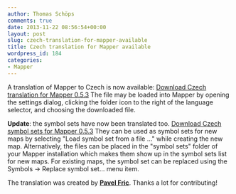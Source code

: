 ```yaml
---
author: Thomas Schöps
comments: true
date: 2013-11-22 08:56:54+00:00
layout: post
slug: czech-translation-for-mapper-available
title: Czech translation for Mapper available
wordpress_id: 184
categories:
- Mapper
---
```


A translation of Mapper to Czech is now available:
[Download Czech translation for Mapper 0.5.3](http://sourceforge.net/projects/oorienteering/files/Mapper/0.5.3/translations/OpenOrienteering_cs.qm/download)
The file may be loaded into Mapper by opening the settings dialog, clicking the folder icon to the right of the language selector, and choosing the downloaded file.

**Update**: the symbol sets have now been translated too.
[Download Czech symbol sets for Mapper 0.5.3](http://sourceforge.net/projects/oorienteering/files/Mapper/0.5.3/translations/symbol_sets_cs.zip/download)
They can be used as symbol sets for new maps by selecting "Load symbol set from a file ..." while creating the new map. Alternatively, the files can be placed in the "symbol sets" folder of your Mapper installation which makes them show up in the symbol sets list for new maps. For existing maps, the symbol set can be replaced using the Symbols -> Replace symbol set... menu item.

The translation was created by **[Pavel Fric](http://fripohled.blogspot.cz)**. Thanks a lot for contributing!
